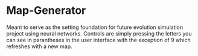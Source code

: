 # Map-Generator
Meant to serve as the setting foundation for future evolution simulation project using neural networks.
Controls are simply pressing the letters you can see in parantheses in the user interface with the exception of 9 which refreshes with a new map.
